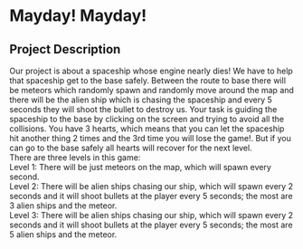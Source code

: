 # Mayday! Mayday!

## Project Description
   Our project is about a spaceship whose engine nearly dies! We have to help that spaceship get to the base safely. Between the route to base there will be meteors which randomly spawn and randomly move around the map and there will be the alien ship which is chasing the spaceship and every 5 seconds they will shoot the bullet to destroy us. Your task is guiding the spaceship to the base by clicking on the screen and trying to avoid all the collisions. You have 3 hearts, which means that you can let the spaceship hit another thing 2 times and the 3rd time you will lose the game!. But if you can go to the base safely all hearts will recover for the next level. <br>
There are three levels in this game:<br>
Level 1: There will be just meteors on the map, which will spawn every second.<br>
Level 2: There will be alien ships chasing our ship, which will spawn every 2 seconds and it will shoot bullets at the player every 5 seconds; the most are 3 alien ships and the meteor.<br>
Level 3: There will be alien ships chasing our ship, which will spawn every 2 seconds and it will shoot bullets at the player every 5 seconds; the most are 5 alien ships and the meteor.<br>


